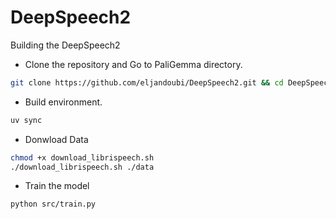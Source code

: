 # DeepSpeech2
Building the DeepSpeech2

* Clone the repository and Go to PaliGemma directory.
```bash
git clone https://github.com/eljandoubi/DeepSpeech2.git && cd DeepSpeech2
```

* Build environment.
```bash
uv sync
```

* Donwload Data
```bash
chmod +x download_librispeech.sh
./download_librispeech.sh ./data
```
* Train the model

```bash
python src/train.py
```